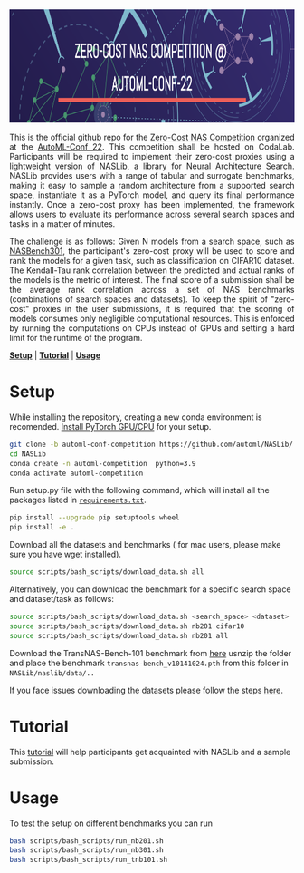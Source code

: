 
<div align="center">
  <img src="images/zcp_competition.png" width="1000" height="200">
</div>
<div>

</div>

<div align=justify>

This is the official github repo for the [Zero-Cost NAS Competition](https://sites.google.com/view/zero-cost-nas-competition/home) organized at the [AutoML-Conf 22](https://automl.cc/). This competition shall be hosted on CodaLab. Participants will be required to implement their zero-cost proxies using a lightweight version of [NASLib](https://github.com/automl/NASLib), a library for Neural Architecture Search. NASLib provides users with a range of tabular and surrogate benchmarks, making it easy to sample a random architecture from a supported search space, instantiate it as a PyTorch model, and query its final performance instantly. Once a zero-cost proxy has been implemented, the framework allows users to evaluate its performance across several search spaces and tasks in a matter of minutes.

</div>

<div align=justify>

The challenge is as follows: Given N models from a search space, such as [NASBench301](https://arxiv.org/pdf/2008.09777.pdf), the participant's zero-cost proxy will be used to score and rank the models for a given task, such as classification on CIFAR10 dataset. The Kendall-Tau rank correlation between the predicted and actual ranks of the models is the metric of interest. The final score of a submission shall be the average rank correlation across a set of NAS benchmarks (combinations of search spaces and datasets). To keep the spirit of "zero-cost" proxies in the user submissions, it is required that the scoring of models consumes only negligible computational resources. This is enforced by running the computations on CPUs instead of GPUs and setting a hard limit for the runtime of the program.

</div>



[**Setup**](#setup)
| [**Tutorial**](#tutorial)
| [**Usage**](#usage)


# Setup

While installing the repository, creating a new conda environment is recomended. [Install PyTorch GPU/CPU](https://pytorch.org/get-started/locally/) for your setup.

```bash
git clone -b automl-conf-competition https://github.com/automl/NASLib/
cd NASLib
conda create -n automl-competition  python=3.9
conda activate automl-competition
```

Run setup.py file with the following command, which will install all the packages listed in [`requirements.txt`](requirements.txt).
```bash
pip install --upgrade pip setuptools wheel
pip install -e .
```
Download all the datasets and benchmarks ( for mac users, please make sure you have wget installed).
```bash
source scripts/bash_scripts/download_data.sh all 
```
Alternatively, you can download the benchmark for a specific search space and dataset/task as follows:
```bash
source scripts/bash_scripts/download_data.sh <search_space> <dataset> 
source scripts/bash_scripts/download_data.sh nb201 cifar10
source scripts/bash_scripts/download_data.sh nb201 all 
```
Download the TransNAS-Bench-101 benchmark from [here](https://www.noahlab.com.hk/opensource/vega/page/doc.html?path=datasets/transnasbench101) usnzip the folder and place the benchmark `transnas-bench_v10141024.pth` from this folder in `NASLib/naslib/data/..`

If you face issues downloading the datasets please follow the steps [here](dataset_preparation/).

# Tutorial
This [tutorial](tutorial/) will help participants get acquainted with NASLib and a sample submission.

# Usage
To test the setup on different benchmarks you can run

```bash
bash scripts/bash_scripts/run_nb201.sh
bash scripts/bash_scripts/run_nb301.sh
bash scripts/bash_scripts/run_tnb101.sh
```

